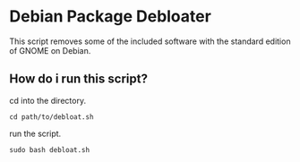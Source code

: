 # Debian Package Debloater
This script removes some of the included software with the standard edition of GNOME on Debian. 

## How do i run this script?

cd into the directory.

``` cd path/to/debloat.sh ```

run the script.

``` sudo bash debloat.sh ```
